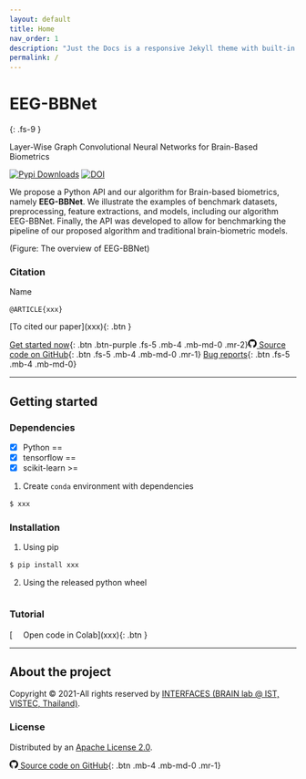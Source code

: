 ```yaml
---
layout: default
title: Home
nav_order: 1
description: "Just the Docs is a responsive Jekyll theme with built-in search that is easily customizable and hosted on GitHub Pages."
permalink: /
---
```


# EEG-BBNet
{: .fs-9 }

Layer-Wise Graph Convolutional Neural Networks for Brain-Based Biometrics

<!-- [![Open In Colab](https://colab.research.google.com/assets/colab-badge.svg)](https://colab.research.google.com/drive/1IE5J0Yn10ZIhWjSatQn_QWJWZblr6tZy?usp=sharing) -->
[![Pypi Downloads](https://img.shields.io/pypi/v/min2net?color=green&logo=pypi&logoColor=white)](xxx)
[![DOI](https://img.shields.io/badge/DOI-10.1109%2FTBME.2021.3137184-blue)](xxx)


We propose a Python API and our algorithm for Brain-based biometrics, namely **EEG-BBNet**. We illustrate the examples of benchmark datasets, preprocessing, feature extractions, and models, including our algorithm EEG-BBNet. Finally, the API was developed to allow for benchmarking the pipeline of our proposed algorithm and traditional brain-biometric models.

(Figure: The overview of EEG-BBNet)

### Citation

<!-- To cited [our paper](https://ieeexplore.ieee.org/document/9658165) -->

Name

```
@ARTICLE{xxx}
```
<span class="fs-3">
[To cited our paper](xxx){: .btn }
</span>

[Get started now](#getting-started){: .btn .btn-purple .fs-5 .mb-4 .mb-md-0 .mr-2}[<img src="./images/github.png" width="15" height="15"> Source code on GitHub](xxx){: .btn .fs-5 .mb-4 .mb-md-0 .mr-1} [Bug reports](https://github.com/SNatchaya/eegBBNet2.github.io/issues){: .btn .fs-5 .mb-4 .mb-md-0} 

---

## Getting started

### Dependencies


<!-- - Python==3.6.9
- tensorflow-gpu==2.2.0
- tensorflow-addons==0.9.1
- scikit-learn>=0.24.1
- wget>=3.2 -->
- [x] Python ==
- [x] tensorflow ==
- [x] scikit-learn >= 

1. Create `conda`  environment with dependencies
```bash
$ xxx
```

### Installation

1. Using pip
  ```bash
  $ pip install xxx
  ```
2. Using the released python wheel
  ```bash
  ```

### Tutorial

<span class="fs-3">
[<img src="./images/colab_favicon.ico" width="15" height="15"> Open code in Colab](xxx){: .btn }
</span>

---

## About the project
Copyright &copy; 2021-All rights reserved by [INTERFACES (BRAIN lab @ IST, VISTEC, Thailand)](https://www.facebook.com/interfaces.brainvistec).


### License
Distributed by an [Apache License 2.0](https://github.com/IoBT-VISTEC/MIN2Net/blob/main/LICENSE).

[<img src="./images/github.png" width="15" height="15"> Source code on GitHub](xxx){: .btn .mb-4 .mb-md-0 .mr-1}